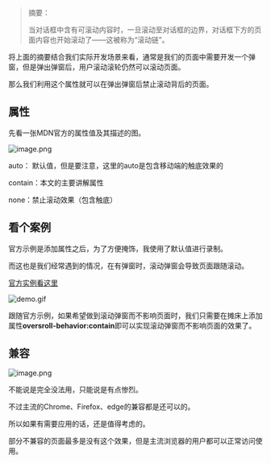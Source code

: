 > 摘要：
>
> 当对话框中含有可滚动内容时，一旦滚动至对话框的边界，对话框下方的页面内容也开始滚动了——这被称为“滚动链”。

将上面的摘要结合我们实际开发场景来看，通常是我们的页面中需要开发一个弹窗，但是弹出弹窗后，用户滚动滚轮仍然可以滚动页面。

那么我们利用这个属性就可以在弹出弹窗后禁止滚动背后的页面。

## 属性

先看一张MDN官方的属性值及其描述的图。

![image.png](https://p3-juejin.byteimg.com/tos-cn-i-k3u1fbpfcp/2033a66ff7964d60b43ed86539e1c6d0~tplv-k3u1fbpfcp-watermark.image)

auto： 默认值，但是要注意，这里的auto是包含移动端的触底效果的

contain：本文的主要讲解属性

none：禁止滚动效果（包含触底）

## 看个案例

官方示例是添加属性之后，为了方便掩饰，我使用了默认值进行录制。

而这也是我们经常遇到的情况，在有弹窗时，滚动弹窗会导致页面跟随滚动。

[官方实例看这里](https://mdn.github.io/css-examples/overscroll-behavior/)

![demo.gif](https://p1-juejin.byteimg.com/tos-cn-i-k3u1fbpfcp/f62fb4625bcb4e30b7a89a33d6af62dc~tplv-k3u1fbpfcp-watermark.image)

跟随官方示例，如果希望做到滚动弹窗而不影响页面时，我们只需要在摊床上添加属性**oversroll-behavior:contain**即可以实现滚动弹窗而不影响页面的效果了。

## 兼容

![image.png](https://p3-juejin.byteimg.com/tos-cn-i-k3u1fbpfcp/3908c67df3dd4c3d82f48a4d2c233812~tplv-k3u1fbpfcp-watermark.image)

不能说是完全没法用，只能说是有点惨烈。

不过主流的Chrome、Firefox、edge的兼容都是还可以的。

所以如果有需要应用的话，还是值得考虑的。

部分不兼容的页面最多是没有这个效果，但是主流浏览器的用户都可以正常访问使用。